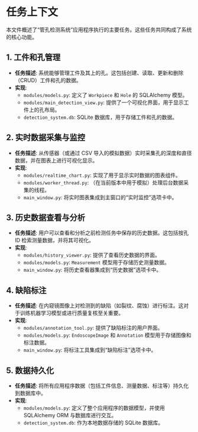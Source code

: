 # 任务上下文

本文件概述了“管孔检测系统”应用程序执行的主要任务。这些任务共同构成了系统的核心功能。

## 1. 工件和孔管理

- **任务描述**: 系统能够管理工件及其上的孔。这包括创建、读取、更新和删除（CRUD）工件和孔的数据。
- **实现**: 
    - `modules/models.py`: 定义了 `Workpiece` 和 `Hole` 的 SQLAlchemy 模型。
    - `modules/main_detection_view.py`: 提供了一个可视化界面，用于显示工件上的孔布局。
    - `detection_system.db`: SQLite 数据库，用于存储工件和孔的数据。

## 2. 实时数据采集与监控

- **任务描述**: 从传感器（或通过 CSV 导入的模拟数据）实时采集孔的深度和直径数据，并在图表上进行可视化显示。
- **实现**:
    - `modules/realtime_chart.py`: 实现了用于显示实时数据的图表组件。
    - `modules/worker_thread.py`: （在当前版本中用于模拟）处理后台数据采集的线程。
    - `main_window.py`: 将实时图表集成到主窗口的“实时监控”选项卡中。

## 3. 历史数据查看与分析

- **任务描述**: 用户可以查看和分析之前检测任务中保存的历史数据。这包括按孔 ID 检索测量数据，并将其可视化。
- **实现**:
    - `modules/history_viewer.py`: 提供了查看历史数据的界面。
    - `modules/models.py`: `Measurement` 模型用于存储历史测量数据。
    - `main_window.py`: 将历史查看器集成到“历史数据”选项卡中。

## 4. 缺陷标注

- **任务描述**: 在内窥镜图像上对检测到的缺陷（如裂纹、腐蚀）进行标注。这对于训练机器学习模型或进行质量复核至关重要。
- **实现**:
    - `modules/annotation_tool.py`: 提供了缺陷标注的用户界面。
    - `modules/models.py`: `EndoscopeImage` 和 `Annotation` 模型用于存储图像和标注数据。
    - `main_window.py`: 将标注工具集成到“缺陷标注”选项卡中。

## 5. 数据持久化

- **任务描述**: 将所有应用程序数据（包括工件信息、测量数据、标注等）持久化到数据库中。
- **实现**:
    - `modules/models.py`: 定义了整个应用程序的数据模型，并使用 SQLAlchemy ORM 与数据库进行交互。
    - `detection_system.db`: 作为本地数据存储的 SQLite 数据库。
